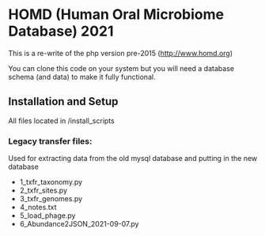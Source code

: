 # HOMD (Human Oral Microbiome Database)  2021

This is a re-write of the php version pre-2015  (http://www.homd.org)

You can clone this code on your system but you will need a database schema (and data)
to make it fully functional.

## Installation and Setup
All files located in /install_scripts

### Legacy transfer files:
Used for extracting data from the old mysql database and putting in the new database
- 1_txfr_taxonomy.py	
- 2_txfr_sites.py		
- 3_txfr_genomes.py		
- 4_notes.txt	
- 5_load_phage.py
- 6_Abundance2JSON_2021-09-07.py
